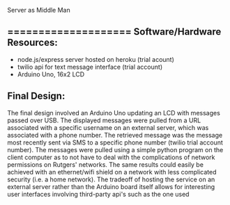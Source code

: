 Server as Middle Man

====================
Software/Hardware Resources: 
----------------------------
- node.js/express server hosted on heroku (trial acount)
- twilio api for text message interface (trial account)
- Arduino Uno, 16x2 LCD

Final Design: 
-------------
The final design involved an Arduino Uno updating an LCD with messages passed over USB. The displayed messages were pulled from a URL associated with a specific username on an external server, which was associated with a phone number. The retrieved message was the message most recently sent via SMS to a specific phone number (twilio trial account number). The messages were pulled using a simple python program on the client computer as to not have to deal with the complications of network permissions on Rutgers' networks. The same results could easily be achieved with an ethernet/wifi shield on a network with less complicated security (i.e. a home network). The tradeoff of hosting the service on an external server rather than the Arduino board itself allows for interesting user interfaces involving third-party api's such as the one used
